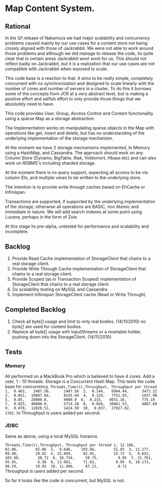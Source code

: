 # Map Content System.

## Rational
  In the Q1 release of Nakamura we had major scalability and concurrency problems caused mainly by our use cases for a content
store not being closely aligned with those of Jackrabbit. We were not able to work around those problems and although we did manage
to release the code, its quite clear that in certain areas Jackrabbit wont work for us. This should not reflect badly on Jackrabbit, 
but it is a realization that our use cases are not compatible with Jackrabbit when exposed to scale.

This code base is a reaction to that. It aims to be really simple, completely concurrent with no synchronization and designed to scale
linearly with the number of cores and number of servers in a cluster. To do this it borrows some of the concepts from JCR at a very
abstract level, but is making a positive effort and selfish effort to only provide those things that we absolutely need to have. 

This code provides User, Group, Access Control and Content functionality using a sparse Map as a storage abstraction. 

The Implementation works on manipulating sparse objects in the Map with operations like get, insert and delete, but 
has no understanding of the underlying implementation of the storage mechanism. 

At the moment we have 2 storage mechanisms implemented, In Memory using a HashMap, and Cassandra. The approach should 
work on any Column Store (Dynamo, BigTable, Riak, Voldomort, Hbase etc) and can also work on RDBMS's including sharded storage.

At the moment there is no query support, expecting all access to be via column IDs, and multiple views to be written to the 
underlying store.

The intention is to provide write through caches based on EhCache or Infinispan.

Transactions are supported, if supported by the underlying implementation of the storage, otherwise all operations are BASIC, non Atomic and immediate in nature.
We will add search indexes at some point using Lucene, perhaps in the form of Zoie


At this stage its pre-alpha, untested for performance and scalability and incomplete.



## Backlog

1. Provide Read Cache implementation of StorageClient that chains to a real storage client.
1. Provide Write Through Cache implementation of StorageClient that chains to a real storage client.
1. Provide Scoped (as in Transaction Scoped) implementation of StorageClient that chains to a real storage client.
1. Do scalability testing on MySQL and Cassandra
1. Implement Infinispan StorageClient cache (Read or Write Through)


## Completed Backlog
1. Check all byte[] usage and limit to only real bodies. (14/11/2010) no byte[] are used for content bodies.
1. Replace all byte[] usage with InputStreams or a resetable holder, pushing down into the StorageClient. (14/11/2010)




## Tests


### Memory
All performed on a MackBook Pro which is believed to have 4 cores.
Add a user, 1 - 10 threads. Storage is a Concurrent Hash Map. This tests the code base for concurrency.
`
Threads,Time(s),Throughput, Throughput per thread
      1,  0.402,   2487.56,      2487.56 
      2,  0.144,   6944.44,      3472.22
      3,  0.051,  19607.84,      6535.94 
      4,  0.129,   7751.93,      1937.98 
      5,  0.05,   20000.0,       4000.0 
      6,  0.215,   4651.16,       775.19 
      7,  0.025,  40000.0,       5714.28 
      8,  0.026,  38461.53,      4807.69 
      9,  0.078,  12820.51,      1424.50 
     10,  0.037,  27027.02,      2702.70
` 
Throughput is users added per second.


### JDBC
Same as above, using a local MySQL Instance.

`
Threads,Time(s),Throughput, Throughput per thread
      1, 12.186,     82.06,        82.06 
      2,  9.646,    103.66,        51.83 
      3, 11.177,     89.46,        29.82 
      4, 15.894,     62.91,        15.72 
      5,  9.652,    103.60,        20.72 
      6, 16.734,     59.75,         9.95 
      7, 21.761,     45.95,         6.56 
      8, 13.962,     71.62,         8.95 
      9, 10.173,     98.29,        10.92 
     10, 11.466,     87.21,         8.72      
`    
Throughput is users added per second.


So far it looks like the code is concurrent, but MySQL is not.


